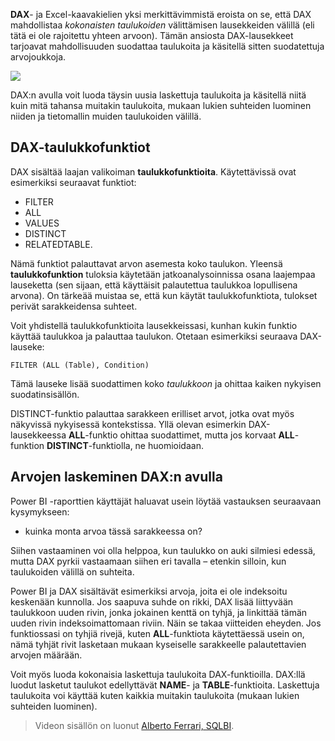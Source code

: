 **DAX**- ja Excel-kaavakielien yksi merkittävimmistä eroista on se, että DAX mahdollistaa *kokonaisten taulukoiden* välittämisen lausekkeiden välillä (eli tätä ei ole rajoitettu yhteen arvoon). Tämän ansiosta DAX-lausekkeet tarjoavat mahdollisuuden suodattaa taulukoita ja käsitellä sitten suodatettuja arvojoukkoja.

![](media/7-6-dax-tables-and-filtering/dax-tables-filtering_1.png)

DAX:n avulla voit luoda täysin uusia laskettuja taulukoita ja käsitellä niitä kuin mitä tahansa muitakin taulukoita, mukaan lukien suhteiden luominen niiden ja tietomallin muiden taulukoiden välillä.

## <a name="dax-table-functions"></a>DAX-taulukkofunktiot
DAX sisältää laajan valikoiman **taulukkofunktioita**. Käytettävissä ovat esimerkiksi seuraavat funktiot:

* FILTER
* ALL
* VALUES
* DISTINCT
* RELATEDTABLE.

Nämä funktiot palauttavat arvon asemesta koko taulukon. Yleensä **taulukkofunktion** tuloksia käytetään jatkoanalysoinnissa osana laajempaa lauseketta (sen sijaan, että käyttäisit palautettua taulukkoa lopullisena arvona). On tärkeää muistaa se, että kun käytät taulukkofunktiota, tulokset perivät sarakkeidensa suhteet.

Voit yhdistellä taulukkofunktioita lausekkeissasi, kunhan kukin funktio käyttää taulukkoa ja palauttaa taulukon. Otetaan esimerkiksi seuraava DAX-lauseke:

    FILTER (ALL (Table), Condition)

Tämä lauseke lisää suodattimen koko *taulukkoon* ja ohittaa kaiken nykyisen suodatinsisällön.

DISTINCT-funktio palauttaa sarakkeen erilliset arvot, jotka ovat myös näkyvissä nykyisessä kontekstissa. Yllä olevan esimerkin DAX-lausekkeessa **ALL**-funktio ohittaa suodattimet, mutta jos korvaat **ALL**-funktion **DISTINCT**-funktiolla, ne huomioidaan.

## <a name="counting-values-with-dax"></a>Arvojen laskeminen DAX:n avulla
Power BI -raporttien käyttäjät haluavat usein löytää vastauksen seuraavaan kysymykseen:

* kuinka monta arvoa tässä sarakkeessa on?

Siihen vastaaminen voi olla helppoa, kun taulukko on auki silmiesi edessä, mutta DAX pyrkii vastaamaan siihen eri tavalla – etenkin silloin, kun taulukoiden välillä on suhteita.

Power BI ja DAX sisältävät esimerkiksi arvoja, joita ei ole indeksoitu keskenään kunnolla. Jos saapuva suhde on rikki, DAX lisää liittyvään taulukkoon uuden rivin, jonka jokainen kenttä on tyhjä, ja linkittää tämän uuden rivin indeksoimattomaan riviin. Näin se takaa viitteiden eheyden. Jos funktiossasi on tyhjiä rivejä, kuten **ALL**-funktiota käytettäessä usein on, nämä tyhjät rivit lasketaan mukaan kyseiselle sarakkeelle palautettavien arvojen määrään.

Voit myös luoda kokonaisia laskettuja taulukoita DAX-funktioilla. DAX:llä luodut lasketut taulukot edellyttävät **NAME**- ja **TABLE**-funktioita. Laskettuja taulukoita voi käyttää kuten kaikkia muitakin taulukoita (mukaan lukien suhteiden luominen).

> Videon sisällön on luonut [Alberto Ferrari, SQLBI](http://www.sqlbi.com/learning-dax).
> 
> 

